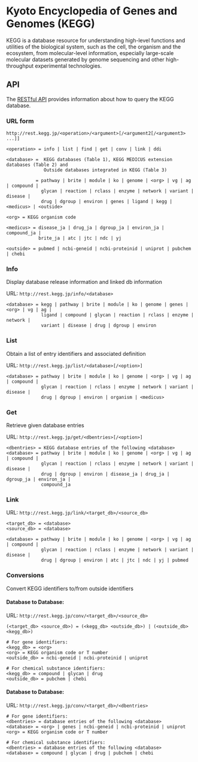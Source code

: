 # Kyoto Encyclopedia of Genes and Genomes (KEGG)
KEGG is a database resource for understanding high-level functions and utilities of the biological system, such as the cell, the organism and the ecosystem, from molecular-level information, especially large-scale molecular datasets generated by genome sequencing and other high-throughput experimental technologies.

## API
The [RESTful API](https://www.kegg.jp/kegg/rest/keggapi.html) provides information about how to query the KEGG database.

### URL form
`http://rest.kegg.jp/<operation>/<argument>[/<argument2[/<argument3> ...]]`
```
<operation> = info | list | find | get | conv | link | ddi

<database> =  KEGG databases (Table 1), KEGG MEDICUS extension databases (Table 2) and 
              Outside databases integrated in KEGG (Table 3)
              
           = pathway | brite | module | ko | genome | <org> | vg | ag | compound |
             glycan | reaction | rclass | enzyme | network | variant | disease |
             drug | dgroup | environ | genes | ligand | kegg | <medicus> | <outside>
             
<org> = KEGG organism code

<medicus> = disease_ja | drug_ja | dgroup_ja | environ_ja | compound_ja |
            brite_ja | atc | jtc | ndc | yj

<outside> = pubmed | ncbi-geneid | ncbi-proteinid | uniprot | pubchem | chebi

```

### Info
Display database release information and linked db information

URL: `http://rest.kegg.jp/info/<database>`
```
<database> = kegg | pathway | brite | module | ko | genome | genes | <org> | vg | ag |
             ligand | compound | glycan | reaction | rclass | enzyme | network |
             variant | disease | drug | dgroup | environ
```

### List
Obtain a list of entry identifiers and associated definition

URL: `http://rest.kegg.jp/list/<database>[/<option>]`
```
<database> = pathway | brite | module | ko | genome | <org> | vg | ag | compound |
             glycan | reaction | rclass | enzyme | network | variant | disease |
             drug | dgroup | environ | organism | <medicus>
```

### Get
Retrieve given database entries

URL: `http://rest.kegg.jp/get/<dbentries>[/<option>]`
```
<dbentries> = KEGG database entries of the following <database>
<database> = pathway | brite | module | ko | genome | <org> | vg | ag | compound |
             glycan | reaction | rclass | enzyme | network | variant | disease |
             drug | dgroup | environ | disease_ja | drug_ja | dgroup_ja | environ_ja |
             compound_ja
```

### Link
URL: `http://rest.kegg.jp/link/<target_db>/<source_db>`
```
<target_db> = <database>
<source_db> = <database>

<database> = pathway | brite | module | ko | genome | <org> | vg | ag | compound |
             glycan | reaction | rclass | enzyme | network | variant | disease |
             drug | dgroup | environ | atc | jtc | ndc | yj | pubmed
```

### Conversions
Convert KEGG identifiers to/from outside identifiers

#### Database to Database:
URL: `http://rest.kegg.jp/conv/<target_db>/<source_db>`
```
(<target_db> <source_db>) = (<kegg_db> <outside_db>) | (<outside_db> <kegg_db>)

# For gene identifiers:
<kegg_db> = <org>
<org> = KEGG organism code or T number
<outside_db> = ncbi-geneid | ncbi-proteinid | uniprot

# For chemical substance identifiers:
<kegg_db> = compound | glycan | drug
<outside_db> = pubchem | chebi
```
#### Database to Database:
URL: `http://rest.kegg.jp/conv/<target_db>/<dbentries>`
```
# For gene identifiers:
<dbentries> = database entries of the following <database>
<database> = <org> | genes | ncbi-geneid | ncbi-proteinid | uniprot
<org> = KEGG organism code or T number

# For chemical substance identifiers:
<dbentries> = database entries of the following <database>
<database> = compound | glycan | drug | pubchem | chebi
```
